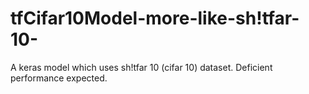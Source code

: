 # tfCifar10Model-more-like-sh!tfar-10-
A keras model which uses sh!tfar 10 (cifar 10) dataset. Deficient performance expected.
